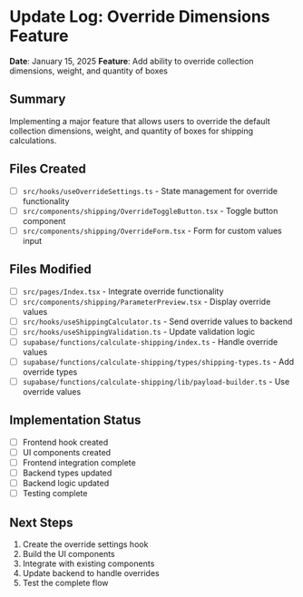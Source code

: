 # Update Log: Override Dimensions Feature
**Date**: January 15, 2025
**Feature**: Add ability to override collection dimensions, weight, and quantity of boxes

## Summary
Implementing a major feature that allows users to override the default collection dimensions, weight, and quantity of boxes for shipping calculations.

## Files Created
- [ ] `src/hooks/useOverrideSettings.ts` - State management for override functionality
- [ ] `src/components/shipping/OverrideToggleButton.tsx` - Toggle button component
- [ ] `src/components/shipping/OverrideForm.tsx` - Form for custom values input

## Files Modified
- [ ] `src/pages/Index.tsx` - Integrate override functionality
- [ ] `src/components/shipping/ParameterPreview.tsx` - Display override values
- [ ] `src/hooks/useShippingCalculator.ts` - Send override values to backend
- [ ] `src/hooks/useShippingValidation.ts` - Update validation logic
- [ ] `supabase/functions/calculate-shipping/index.ts` - Handle override values
- [ ] `supabase/functions/calculate-shipping/types/shipping-types.ts` - Add override types
- [ ] `supabase/functions/calculate-shipping/lib/payload-builder.ts` - Use override values

## Implementation Status
- [ ] Frontend hook created
- [ ] UI components created
- [ ] Frontend integration complete
- [ ] Backend types updated
- [ ] Backend logic updated
- [ ] Testing complete

## Next Steps
1. Create the override settings hook
2. Build the UI components
3. Integrate with existing components
4. Update backend to handle overrides
5. Test the complete flow
